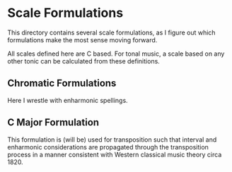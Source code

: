 # Scale Formulations

This directory contains several scale formulations, as I figure out which formulations make the most sense moving forward.

All scales defined here are C based. For tonal music, a scale based on any other tonic can be calculated from these definitions.

## Chromatic Formulations

Here I wrestle with enharmonic spellings.

## C Major Formulation

This formulation is (will be) used for transposition such that interval and enharmonic considerations are propagated through the transposition process in a manner consistent with Western classical music theory circa 1820.

